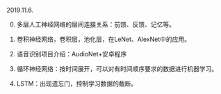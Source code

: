 2019.11.6.

0. 多层人工神经网络的层间连接关系：前馈、反馈、记忆等。

1. 卷积神经网络，卷积层，池化层，在LeNet、AlexNet中的应用。
2. 语音识别项目介绍：AudioNet+安卓程序
3. 循环神经网络：按时间展开，可以对有时间顺序要求的数据进行机器学习。
4. LSTM：出现遗忘门，控制学习数据的截断。